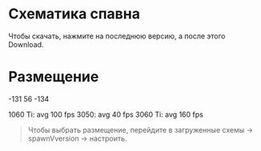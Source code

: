 # Схематика спавна
Чтобы скачать, нажмите на последнюю версию, а после этого Download.
# Размещение
-131 56 -134

1060 Ti: avg 100 fps
3050: avg 40 fps
3060 Ti: avg 160 fps

> Чтобы выбрать размещение, перейдите в загруженные схемы -> spawnVversion -> настроить.
